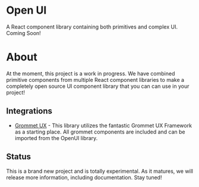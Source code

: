 # Open UI
A React component library containing both primitives and complex UI. Coming Soon!

# About
At the moment, this project is a work in progress.  We have combined primitive components from multiple React component libraries to make a completely open source UI component library that you can can use in your project!

## Integrations
- [Grommet UX](https://grommet.github.io/) - This library utilizes the fantastic Grommet UX Framework as a starting place. All grommet components are included and can be imported from the OpenUI library.

## Status
This is a brand new project and is totally experimental.  As it matures, we will release more information, including documentation.  Stay tuned!
